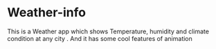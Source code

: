 # Weather-info

This is a Weather app which shows Temperature, humidity and climate condition
at any city .  And it has some cool features of animation 
